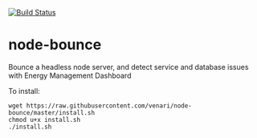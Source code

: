[![Build Status](https://travis-ci.org/venari/node-bounce.svg)](https://travis-ci.org/venari/node-bounce)

# node-bounce
Bounce a headless node server, and detect service and database issues with Energy Management Dashboard

To install:

````
wget https://raw.githubusercontent.com/venari/node-bounce/master/install.sh
chmod u+x install.sh
./install.sh
````